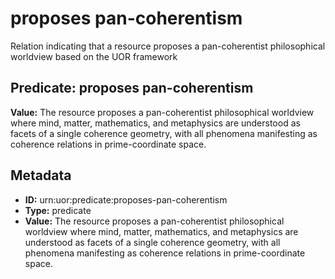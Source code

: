 # proposes pan-coherentism

Relation indicating that a resource proposes a pan-coherentist philosophical worldview based on the UOR framework

## Predicate: proposes pan-coherentism

**Value:** The resource proposes a pan-coherentist philosophical worldview where mind, matter, mathematics, and metaphysics are understood as facets of a single coherence geometry, with all phenomena manifesting as coherence relations in prime-coordinate space.

## Metadata

- **ID:** urn:uor:predicate:proposes-pan-coherentism
- **Type:** predicate
- **Value:** The resource proposes a pan-coherentist philosophical worldview where mind, matter, mathematics, and metaphysics are understood as facets of a single coherence geometry, with all phenomena manifesting as coherence relations in prime-coordinate space.
